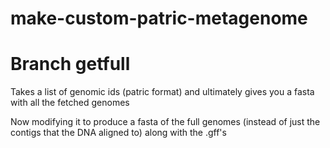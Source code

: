 # make-custom-patric-metagenome
# Branch getfull
Takes a list of genomic ids (patric format) and ultimately gives you a fasta with all the fetched genomes

Now modifying it to produce a fasta of the full genomes (instead of just the contigs that the DNA aligned to) along with the .gff's

